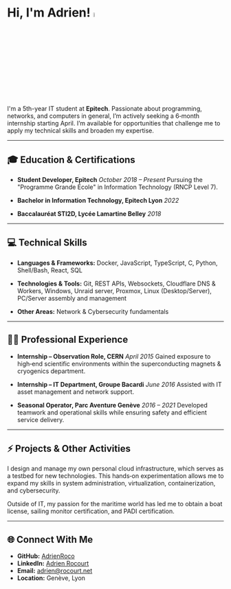 # Hi, I'm Adrien! <img src="https://media.giphy.com/media/hvRJCLFzcasrR4ia7z/giphy.gif" width="5%">

I'm a 5th-year IT student at **Epitech**. Passionate about programming, networks, and computers in general, I’m actively seeking a 6‑month internship starting April. I’m available for opportunities that challenge me to apply my technical skills and broaden my expertise.

---

## 🎓 Education & Certifications

- **Student Developer, Epitech**
  _October 2018 – Present_
  Pursuing the "Programme Grande École" in Information Technology (RNCP Level 7).

- **Bachelor in Information Technology, Epitech Lyon**
  _2022_

- **Baccalauréat STI2D, Lycée Lamartine Belley**
  _2018_

---

## 💻 Technical Skills

- **Languages & Frameworks:**
  Docker, JavaScript, TypeScript, C, Python, Shell/Bash, React, SQL

- **Technologies & Tools:**
  Git, REST APIs, Websockets, Cloudflare DNS & Workers, Windows, Unraid server, Proxmox, Linux (Desktop/Server), PC/Server assembly and management

- **Other Areas:**
  Network & Cybersecurity fundamentals

---

## 👨‍💻 Professional Experience

- **Internship – Observation Role, CERN**
  _April 2015_
  Gained exposure to high‑end scientific environments within the superconducting magnets & cryogenics department.

- **Internship – IT Department, Groupe Bacardi**
  _June 2016_
  Assisted with IT asset management and network support.

- **Seasonal Operator, Parc Aventure Genève**
  _2016 – 2021_
  Developed teamwork and operational skills while ensuring safety and efficient service delivery.

---

## ⚡ Projects & Other Activities

I design and manage my own personal cloud infrastructure, which serves as a testbed for new technologies. This hands‑on experimentation allows me to expand my skills in system administration, virtualization, containerization, and cybersecurity.

Outside of IT, my passion for the maritime world has led me to obtain a boat license, sailing monitor certification, and PADI certification.

---

## 🌐 Connect With Me

- **GitHub:** [AdrienRoco](https://github.com/AdrienRoco)
- **LinkedIn:** [Adrien Rocourt](https://linkedin.com/in/adrien-rocourt/)
- **Email:** [adrien@rocourt.net](mailto:adrien@rocourt.net)
- **Location:** Genève, Lyon
